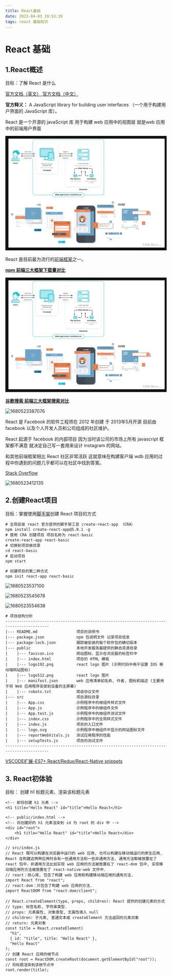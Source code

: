 ```yaml
---
title: React基础
date: 2023-04-03 19:53:39
tags: react 基础知识
---
```

# React 基础
## 1.React概述

目标：了解 React 是什么

 [官方文档（英文）](https://reactjs.org/),[官方文档（中文）](https://zh-hans.reactjs.org/) 

 **官方释义：** A JavaScript library for building user interfaces （一个用于构建用户界面的 JavaScript 库）。 

 React 是一个开源的 javaScript 库 用于构建 web 应用中的视图层 就是web 应用中的前端用户界面 

![](image/React/1.png)

 React 是目前最为流行的[前端框架](https://so.csdn.net/so/search?q=前端框架&spm=1001.2101.3001.7020)之一。 



**[npm 前端三大框架下载量对比](https://npmtrends.com/angular-vs-react-vs-vue)**

![1680523369597](../../image/React/1.png)



 **[谷歌搜索 前端三大框架搜索对比](https://trends.google.com/trends/explore?q=react,vue,angular)** 



![1680523387076](C:\Users\lou\AppData\Roaming\Typora\typora-user-images\1680523387076.png)

React 是 Facebook 的软件工程师在 2012 年创建 于 2013年5月开源 目前由 facebook 以及个人开发人员和公司组成的社区维护。

React 起源于 facebook 的内部项目 因为当时该公司的市场上所有 javascript 框架都不满意 就决定自己写一套用来设计 instagram 的网站。

和其他前端框架相比 React 社区非常活跃 这就意味在构建客户端 wdb 应用的过程中你遇到的问题几乎都可以在社区中找到答案。


[Stack Overflow](https://stackoverflow.com/questions/tagged/reactjs)

![1680523412135](C:\Users\lou\AppData\Roaming\Typora\typora-user-images\1680523412135.png)

##  2.创建React项目

目标：掌握使用[脚手架](https://so.csdn.net/so/search?q=脚手架&spm=1001.2101.3001.7020)创建 React 项目的方式 

```react
# 全局安装 react 官方提供的脚手架工具 create-react-app （CRA）
npm install create-react-app@5.0.1 -g
# 使用 CRA 创建项目 项目名称为 react-basic
create-react-app react-basic
# 切换到项目根目录
cd react-basic
# 启动项目
npm start
```

```React
# 创建项目的第二种方式
npm init react-app react-basic
```



![1680523537100](C:\Users\lou\AppData\Roaming\Typora\typora-user-images\1680523537100.png)



![1680523545678](C:\Users\lou\AppData\Roaming\Typora\typora-user-images\1680523545678.png)

![1680523554638](C:\Users\lou\AppData\Roaming\Typora\typora-user-images\1680523554638.png)

```tet
# 项目结构分析
-----------------------------------------------------------------------------------------
|--- README.md                 项目的说明书                      
|--- package.json              npm 包说明文件 记录项目信息                       
|--- package-lock.json         跟踪被安装的每个软件包的确切版本                   
|--- public                    本地开发服务器提供的静态资源目录                   
|    |--- favicon.ico          网站图标、显示在浏览器的标签栏中                  
|    |--- index.html           项目的 HTML 模板                               
|    |--- logo192.png          react logo 图片 (示例代码中用于设置 IOS 移动端网站图标)
|    |--- logo512.png          react logo 图片                                             
|    |--- manifest.json        web 应用清单如名称, 作者, 图标和描述 (主要用于将 Web 应用程序安装到设备的主屏幕)     
|    |--- robots.txt           爬虫协议文件                                                 
|--- src                       项目源码目录                                                 
|    |--- App.css              示例程序中的根组件样式文件                                     
|    |--- App.js               示例程序中的根组件文件                                         
|    |--- App.test.js          示例程序中的根组件测试文件                                     
|    |--- index.css            示例程序中的全局样式文件                                      
|    |--- index.js             项目的入口文件      
|    |--- logo.svg             示例程序中根组件中显示的网站图标文件   
|    |--- reportWebVitals.js   测试应用程序的性能                   
|    |--- setupTests.js        项目的测试文件                     
-----------------------------------------------------------------------------------------

```

 [VSCODE扩展-ES7+ React/Redux/React-Native snippets](https://marketplace.visualstudio.com/items?itemName=dsznajder.es7-react-js-snippets) 



##  3. React初体验

 目标： 创建 h1 标题元素、渲染该标题元素 

```React
<!-- 即将创建 h1 元素 -->
<h1 title="Hello React" id="title">Hello React</h1>

```
```React
<!-- public/index.html -->
<!-- 将创建好的 h1 元素渲染到 id 为 root 的 div 中 -->
<div id="root">
	<h1 title="Hello React" id="title">Hello React</div>
</div>

```
```React
// src/index.js
// React 既可以构建在浏览器中运行的 web 应用, 也可以构建在移动端运行的原生应用, React 在构建这两种应用时会有一些通用方法和一些非通用方法, 通用方法都被放置在了 react 包中，非通用方法比如实现 web 应用的方法被放置在了 react-dom 包中, 实现移动端应用的方法被放置在了 react-native-web 文件中.
// react：核心库, 包含了构建 web 应用和构建移动端应用的通用方法.
import React from "react";
// react-dom：只包含了构建 web 应用的方法.
import ReactDOM from "react-dom/client";

// React.createElement(type, props, children): React 提供的创建元素的方式
// type: 标签名称, 字符串类型.
// props: 元素属性, 对象类型, 无属性填入 null
// children: 子元素, 普通文本或 createElement 方法返回的元素对象
// return: 元素对象
const title = React.createElement(
  "h1",
  { id: "title", title: "Hello React" },
  "Hello React"
);
// 创建 React 应用的根节点
const root = ReactDOM.createRoot(document.getElementById("root"));
// 将标题渲染到该根节点中
root.render(title);

```